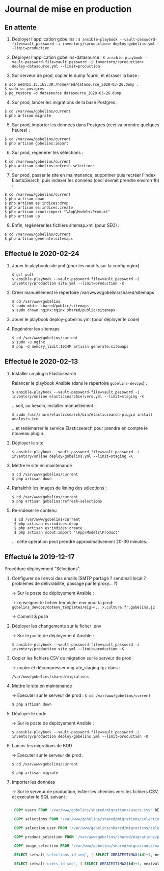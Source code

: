 # Journal de mise en production

## En attente

1. Deployer l'application gobelins :
   `$ ansible-playbook --vault-password-file=vault_password -i inventory/<production> deploy-gobelins.yml --limit=production`

2. Deployer l'application gobelins-datasource :
   `$ ansible-playbook --vault-password-file=vault_password -i inventory/<production> deploy-datasource.yml --limit=production`

3. Sur serveur de prod, copier le dump fourni, et écraser la base :

```
$ scp ned@51.15.165.39:/home/ned/datasource_2020-03-26.dump .
$ sudo su postgres
$ pg_restore -d datasource datasource_2020-03-26.dump
```

4. Sur prod, lancer les migrations de la base Postgres :

```
$ cd /var/www/gobelins/current
$ php artisan migrate
```

5. Sur prod, importer les données dans Postgres (ceci va prendre quelques heures) :

```
$ cd /var/www/gobelins/current
$ php artisan gobelins:import
```

6. Sur prod, regenerer les sélections :

```
$ cd /var/www/gobelins/current
$ php artisan gobelins:refresh-selections
```

7. Sur prod, passer le site en maintenance, supprimer puis recréer l'index ElasticSearch, puis indexer les données (ceci devrait prendre environ 1h) :

```
$ cd /var/www/gobelins/current
$ php artisan down
$ php artisan es:indices:drop
$ php artisan es:indices:create
$ php artisan scout:import "\App\Models\Product"
$ php artisan up
```

8. Enfin, regénérer les fichiers sitemap.xml (pour SEO) :

```
$ cd /var/www/gobelins/current
$ php artisan generate:sitemaps
```

## Effectué le 2020-02-24

1. Jouer le playbook site.yml (pour les modifs sur la config nginx)

   ```
   $ git pull
   $ ansible-playbook --vault-password-file=vault_password -i inventory/production site.yml --limit=production -K
   ```

2. Créer manuellement le répertoire /var/www/gobelins/shared/sitemaps

   ```
   $ cd /var/www/gobelins
   $ sudo mkdir shared/public/sitemaps
   $ sudo chown nginx:nginx shared/public/sitemaps
   ```

3. Jouer le playbook deploy-gobelins.yml (pour déployer le code)

4. Regénérer les sitemaps

   ```
   $ cd /var/www/gobelins/current
   $ sudo -u nginx
   $ php -d memory_limit:1024M artisan generate:sitemaps
   ```

## Effectué le 2020-02-13

1. Installer un plugin Elasticsearch

   Relancer le playbook Ansible (dans le répertoire `gobelins-devops`) :

   `$ ansible-playbook --vault-password-file=vault_password -i inventory/online elasticsearchservers.yml --limit=staging -K`

   …soit, au besoin, installer manuellement :

   `$ sudo /usr/share/elasticsearch/bin/elasticsearch-plugin install analysis-icu`

   …et redémarrer le service Elasticsearch pour prendre en compte le nouveau plugin.

2. Déployer le site

   `$ ansible-playbook --vault-password-file=vault_password -i inventory/online deploy-gobelins.yml --limit=staging -K`

3. Mettre le site en maintenance

   ```
   $ cd /var/www/gobelins/current
   $ php artisan down
   ```

4. Rafraîchir les images de listing des sélections :

   ```
   $ cd /var/www/gobelins/current
   $ php artisan gobelins:refresh-selections
   ```

5. Re-indexer le contenu

   ```
    $ cd /var/www/gobelins/current
    $ php artisan es:indices:drop
    $ php artisan es:indices:create
    $ php artisan scout:import "\App\Models\Product"
   ```

   … cette opération peut prendre approximativement 20-30 minutes.

## Effectué le 2019-12-17

Procédure déployement "Sélections".

1. Configurer de l’envoi des emails (SMTP partagé ? sendmail local ? problèmes de délivrabilité, passage par le proxy… ?)

   → Sur le poste de déployement Ansible :

   → renseigner le fichier template .env pour la prod:
   `gobelins_devops/dotenv_templates/eig-<...>.culture.fr.gobelins.j2`

   → Commit & push

2. Déployer les changements sur le ficher .env

   → Sur le poste de déployement Ansible :

   `$ ansible-playbook --vault-password-file=vault_password -i inventory/production site.yml --limit=production -K`

3. Copier les fichiers CSV de migration sur le serveur de prod

   → copier et décompresser migrate_staging.tgz dans :

   `/var/www/gobelins/shared/migrations`

4. Mettre le site en maintenance

   → Executer sur le serveur de prod :
   `$ cd /var/www/gobelins/current`

   `$ php artisan down`

5. Déployer le code

   → Sur le poste de déployement Ansible :

   `$ ansible-playbook --vault-password-file=vault_password -i inventory/production deploy-gobelins.yml --limit=production -K`

6. Lancer les migrations de BDD

   → Executer sur le serveur de prod :

   `$ cd /var/www/gobelins/current`

   `$ php artisan migrate`

7. Importer les données

   → Sur le serveur de production, éditer les chemins vers les fichiers CSV, et executer le SQL suivant :

   ```sql

    COPY users FROM '/var/www/gobelins/shared/migrations/users.csv' DELIMITER ',' CSV HEADER;

    COPY selections FROM '/var/www/gobelins/shared/migrations/selections.csv' DELIMITER ',' CSV HEADER;

    COPY selection_user FROM '/var/www/gobelins/shared/migrations/selection_user.csv' DELIMITER ',' CSV HEADER;

    COPY product_selection FROM '/var/www/gobelins/shared/migrations/product_selection.csv' DELIMITER ',' CSV HEADER;

    COPY image_selection FROM '/var/www/gobelins/shared/migrations/image_selection.csv' DELIMITER ',' CSV HEADER;

    SELECT setval('selections_id_seq', ( SELECT GREATEST(MAX(id)+1, nextval('selections_id_seq'))-1 FROM selections ));

    SELECT setval('users_id_seq', ( SELECT GREATEST(MAX(id)+1, nextval('users_id_seq'))-1 FROM users ));

   ```
